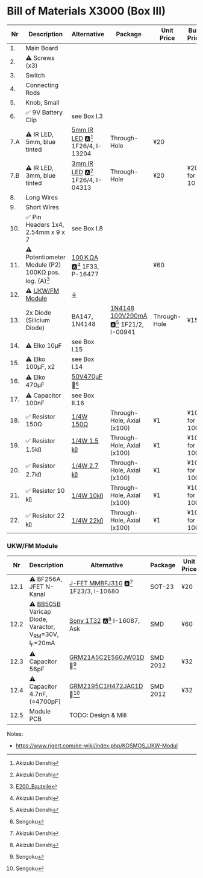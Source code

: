 # Bill of Materials X3000 (Box III)

| Nr  | Description            | Alternative            | Package                | Unit Price             |  Bulk Price            |
| --- | ---------------------- | ---------------------- | ---------------------- | ---------------------- | ---------------------- |
| 1.  | Main Board             | | | | |
| 2.  | ⚠️ Screws (x3)            | | | | |
| 3.  | Switch                 | | | | |
| 4.  | Connecting Rods        | | | | |
| 5.  | Knob, Small            | | | | |
| 6.  | ✅ 9V Battery Clip        | see Box I.3 | | | |
| 7.A | ⚠️ IR LED, 5mm, blue tinted | [5mm IR LED](https://akizukidenshi.com/catalog/g/gI-13204/) 🅰️[^1] 1F26/4, I-13204| Through-Hole | ¥20 | |
| 7.B | ⚠️ IR LED, 3mm, blue tinted | [3mm IR LED](https://akizukidenshi.com/catalog/g/gI-04313/) 🅰️[^1] 1F26/4, I-04313| Through-Hole | ¥20 | ¥200 for 10 |
| 8.  | Long Wires             | | | | |
| 9.  | Short Wires            | | | | |
| 10.  | ✅ Pin Headers 1x4, 2.54mm x 9 x 7 | see Box I.8 |  |  |  |
| 11.  | ⚠️ Potentiometer Module (P2) 100KΩ pos. log. (A)[^5] | [100ＫΩA](https://akizukidenshi.com/catalog/g/gP-16477/) 🅰️[^1] 1F33, P-16477 | | ¥60 | |
| 12.  | ⚠️ [UKW/FM Module](https://www.rigert.com/ee-wiki/index.php/KOSMOS_UKW-Modul) | [↓](#ukw-fm-modlue) | | | | 
| 13. | 2x Diode (Silicium Diode) | BA147, 1N4148 | [1N4148 100V200mA](https://akizukidenshi.com/catalog/g/gI-00941/) 🅰️[^1] 1F21/2, I-00941| Through-Hole | ¥15 |
| 14.  | ⚠️ Elko 10µF | see Box I.15 | | | | 
| 15.  | ⚠️ Elko 100µF, x2 | see Box I.14 | | | | 
| 16.  | ⚠️ Elko 470µF |  [50V470μF](https://www.sengoku.co.jp/mod/sgk_cart/detail.php?code=EEHD-0GMT) 💎[^3]  | | | | 
| 17.  | ⚠️ Capacitor 100nF | see Box II.16 | | | | 
| 18. | ✅ Resistor 150Ω           | [1/4W 150Ω](https://akizukidenshi.com/catalog/g/gR-07805/)  | Through-Hole, Axial (x100) | ¥1 | ¥100 for 100|
| 19. | ✅ Resistor 1.5㏀        | [1/4W 1.5㏀ ](https://akizukidenshi.com/catalog/g/gR-25152/)   | Through-Hole, Axial (x100) | ¥1 | ¥100 for 100 |
| 20. | ✅ Resistor 2.7㏀         | [1/4W 2.7㏀](https://akizukidenshi.com/catalog/g/gR-25272/) | Through-Hole, Axial (x100) | ¥1 | ¥100 for 100 |
| 21. | ✅ Resistor 10㏀           | [1/4W 10㏀](https://akizukidenshi.com/catalog/g/gR-25103/)  | Through-Hole, Axial (x100) | ¥1 | ¥100 for 100 |
| 22. | ✅ Resistor 22㏀           | [1/4W 22㏀](https://akizukidenshi.com/catalog/g/gR-25223/)  | Through-Hole, Axial (x100) | ¥1 | ¥100 for 100 |

### UKW/FM Module
| Nr  | Description            | Alternative            | Package                | Unit Price             |  Bulk Price            |
| --- | ---------------------- | ---------------------- | ---------------------- | ---------------------- | ---------------------- |
| 12.1  | ⚠️ BF256A, JFET N-Kanal | [J-FET MMBFJ310](https://akizukidenshi.com/catalog/g/gI-10680/) 🅰️[^1] 1F23/3, I-10680| SOT-23| ¥20 | ¥100 for 5 |
| 12.2  | ⚠️ [BB505B](https://www.box73.de/file_dl/bauelemente/BB505B.pdf) Varicap Diode, Varactor, V<sub>RM</sub>=30V, I<sub>F</sub>=20mA | [Sony 1T32](https://akizukidenshi.com/catalog/g/gI-16087/) 🅰️[^1] I-16087, Ask | SMD | ¥60 | |
| 12.3 | ⚠️ Capacitor 56pF | [GRM21A5C2E560JW01D](https://www.sengoku.co.jp/mod/sgk_cart/detail.php?code=EEHD-5S4A) 💎[^3] | SMD 2012  | ¥32 | |
| 12.4 | ⚠️ Capacitor 4.7nF, (=4700pF) | [GRM2195C1H472JA01D](https://www.sengoku.co.jp/mod/sgk_cart/detail.php?code=EEHD-5PLP) 💎[^3] | SMD 2012 | ¥32 | | 
| 12.5 | Module PCB | TODO: Design & Mill | | | |

[^1]: Akizuki Denshi
[^2]: Digikey
[^3]: Sengoku
[^5]: [E200_Bauteile](https://www.rigert.com/ee-wiki/index.php?title=KOSMOS_E200_Bauteile)

Notes:
- https://www.rigert.com/ee-wiki/index.php/KOSMOS_UKW-Modul
